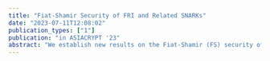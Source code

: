 ```yaml
---
title: "Fiat-Shamir Security of FRI and Related SNARKs"
date: "2023-07-11T12:08:02"
publication_types: ["1"]
publication: "in ASIACRYPT '23"
abstract: "We establish new results on the Fiat-Shamir (FS) security of several protocols that are widely used in practice, and we provide general tools for establishing similar results for others. More precisely, we: (1) prove the FS security of the FRI and batched FRI protocols; (2) analyze a general class of protocols, which we call delta-correlated, that use low-degree proximity testing as a subroutine (this includes many 'Plonk-like' protocols (e.g., Plonky2 and Redshift), ethSTARK, RISC Zero, etc.); and (3) prove FS security of the aforementioned 'Plonk-like' protocols, and sketch how to prove the same for the others. We obtain our first result by analyzing the round-by-round (RBR) soundness and RBR knowledge soundness of FRI. For the second result, we prove that if a delta-correlated protocol is RBR (knowledge) sound under the assumption that adversaries always send low-degree polynomials, then it is RBR (knowledge) sound in general. Equipped with this tool, we prove our third result by formally showing that 'Plonk-like' protocols are RBR (knowledge) sound under the assumption that adversaries always send low-degree polynomials. We then outline analogous arguments for the remainder of the aforementioned protocols. To the best of our knowledge, ours is the first formal analysis of the Fiat-Shamir security of FRI and widely deployed protocols that invoke it."
---
```

